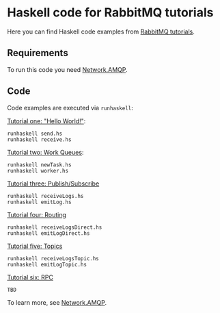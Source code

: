 # Haskell code for RabbitMQ tutorials

Here you can find Haskell code examples from
[RabbitMQ tutorials](http://www.rabbitmq.com/getstarted.html).

## Requirements

To run this code you need [Network.AMQP](http://hackage.haskell.org/package/amqp-0.6.0/docs/Network-AMQP.html).

## Code

Code examples are executed via `runhaskell`:

[Tutorial one: "Hello World!"](http://www.rabbitmq.com/tutorial-one-python.html):

    runhaskell send.hs
    runhaskell receive.hs

[Tutorial two: Work Queues](http://www.rabbitmq.com/tutorial-two-python.html):

    runhaskell newTask.hs
    runhaskell worker.hs

[Tutorial three: Publish/Subscribe](http://www.rabbitmq.com/tutorial-three-python.html)

    runhaskell receiveLogs.hs
    runhaskell emitLog.hs

[Tutorial four: Routing](http://www.rabbitmq.com/tutorial-four-python.html)

    runhaskell receiveLogsDirect.hs
    runhaskell emitLogDirect.hs

[Tutorial five: Topics](http://www.rabbitmq.com/tutorial-five-python.html)

    runhaskell receiveLogsTopic.hs
    runhaskell emitLogTopic.hs

[Tutorial six: RPC](http://www.rabbitmq.com/tutorial-six-python.html)

    TBD

To learn more, see [Network.AMQP]().
